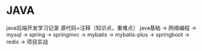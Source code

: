 # JAVA
java后端开发学习记录
源代码+注释（知识点，重难点）
java基础 -> 网络编程 -> mysql -> spring -> springmvc -> mybatis -> mybatis-plus -> springboot -> redis -> 项目实战
